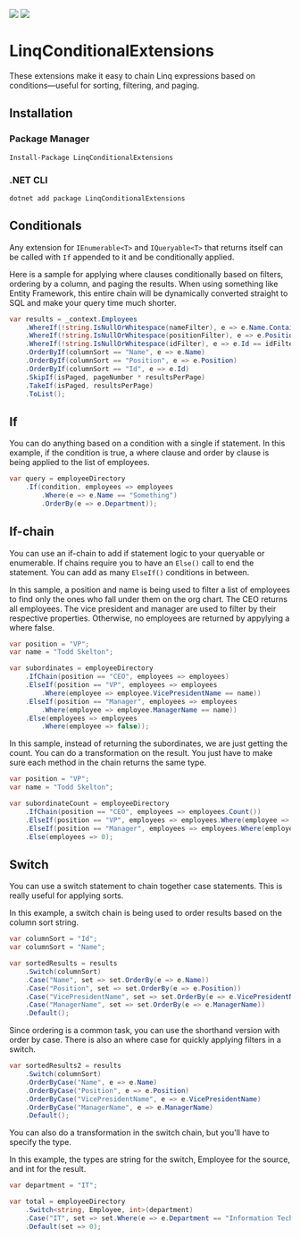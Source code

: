 [![](https://img.shields.io/nuget/v/LinqConditionalExtensions.svg)](https://www.nuget.org/packages/LinqConditionalExtensions) [![](https://img.shields.io/nuget/vpre/LinqConditionalExtensions.svg)](https://www.nuget.org/packages/LinqConditionalExtensions)

# LinqConditionalExtensions
These extensions make it easy to chain Linq expressions based on conditions—useful for sorting, filtering, and paging.

## Installation
### Package Manager
`Install-Package LinqConditionalExtensions`

### .NET CLI
`dotnet add package LinqConditionalExtensions`

## Conditionals
Any extension for `IEnumerable<T>` and `IQueryable<T>` that returns itself can be called with `If` appended to it and be conditionally applied.

Here is a sample for applying where clauses conditionally based on filters, ordering by a column, and paging the results. When using something like Entity Framework, this entire chain will be dynamically converted straight to SQL and make your query time much shorter.
```csharp
var results = _context.Employees
	.WhereIf(!string.IsNullOrWhitespace(nameFilter), e => e.Name.Contains(nameFilter))
	.WhereIf(!string.IsNullOrWhitespace(positionFilter), e => e.Position.Contains(positionFilter))
	.WhereIf(!string.IsNullOrWhitespace(idFilter), e => e.Id == idFilter)
	.OrderByIf(columnSort == "Name", e => e.Name)
	.OrderByIf(columnSort == "Position", e => e.Position)
	.OrderByIf(columnSort == "Id", e => e.Id)
	.SkipIf(isPaged, pageNumber * resultsPerPage)
	.TakeIf(isPaged, resultsPerPage)
	.ToList();
```

## If
You can do anything based on a condition with a single if statement. In this example, if the condition is true, a where clause and order by clause is being applied to the list of employees.

```csharp
var query = employeeDirectory
    .If(condition, employees => employees
        .Where(e => e.Name == "Something")
        .OrderBy(e => e.Department));
```

## If-chain
You can use an if-chain to add if statement logic to your queryable or enumerable. If chains require you to have an `Else()` call to end the statement. You can add as many `ElseIf()` conditions in between.

In this sample, a position and name is being used to filter a list of employees to find only the ones who fall under them on the org chart. The CEO returns all employees. The vice president and manager are used to filter by their respective properties. Otherwise, no employees are returned by appylying a where false.

```csharp
var position = "VP";
var name = "Todd Skelton";

var subordinates = employeeDirectory
	.IfChain(position == "CEO", employees => employees)
	.ElseIf(position == "VP", employees => employees
		.Where(employee => employee.VicePresidentName == name))
	.ElseIf(position == "Manager", employees => employees
		.Where(employee => employee.ManagerName == name))
	.Else(employees => employees
		.Where(employee => false));
```

In this sample, instead of returning the subordinates, we are just getting the count. You can do a transformation on the result. You just have to make sure each method in the chain returns the same type.

```csharp
var position = "VP";
var name = "Todd Skelton";

var subordinateCount = employeeDirectory
	.IfChain(position == "CEO", employees => employees.Count())
	.ElseIf(position == "VP", employees => employees.Where(employee => employee.VicePresidentName == name).Count())
	.ElseIf(position == "Manager", employees => employees.Where(employee => employee.ManagerName == name).Count())
	.Else(employees => 0);
```

## Switch
You can use a switch statement to chain together case statements. This is really useful for applying sorts.

In this example, a switch chain is being used to order results based on the column sort string.

```csharp
var columnSort = "Id";
var columnSort = "Name";

var sortedResults = results
	.Switch(columnSort)
	.Case("Name", set => set.OrderBy(e => e.Name))
	.Case("Position", set => set.OrderBy(e => e.Position))
	.Case("VicePresidentName", set => set.OrderBy(e => e.VicePresidentName))
	.Case("ManagerName", set => set.OrderBy(e => e.ManagerName))
	.Default();
```

Since ordering is a common task, you can use the shorthand version with order by case. There is also an where case for quickly applying filters in a switch.

```csharp
var sortedResults2 = results
    .Switch(columnSort)
    .OrderByCase("Name", e => e.Name)
    .OrderByCase("Position", e => e.Position)
    .OrderByCase("VicePresidentName", e => e.VicePresidentName)
    .OrderByCase("ManagerName", e => e.ManagerName)
    .Default();
```

You can also do a transformation in the switch chain, but you'll have to specify the type.

In this example, the types are string for the switch, Employee for the source, and int for the result.

```csharp
var department = "IT";

var total = employeeDirectory
	.Switch<string, Employee, int>(department)
	.Case("IT", set => set.Where(e => e.Department == "Information Technology").Count())
	.Default(set => 0);
```

